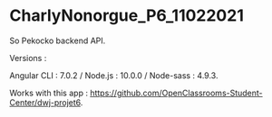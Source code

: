 # CharlyNonorgue_P6_11022021

So Pekocko backend API.


Versions :


Angular CLI : 7.0.2 /
Node.js : 10.0.0 /
Node-sass : 4.9.3.

  
Works with this app : https://github.com/OpenClassrooms-Student-Center/dwj-projet6.
